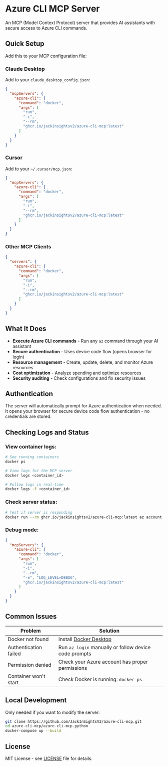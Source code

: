 # Azure CLI MCP Server

An MCP (Model Context Protocol) server that provides AI assistants with secure access to Azure CLI commands.

## Quick Setup

Add this to your MCP configuration file:

### Claude Desktop

Add to your `claude_desktop_config.json`:

```json
{
  "mcpServers": {
    "azure-cli": {
      "command": "docker",
      "args": [
        "run",
        "-i",
        "--rm",
        "ghcr.io/jackinsightsv2/azure-cli-mcp:latest"
      ]
    }
  }
}
```

### Cursor

Add to your `~/.cursor/mcp.json`:

```json
{
  "mcpServers": {
    "azure-cli": {
      "command": "docker",
      "args": [
        "run",
        "-i",
        "--rm",
        "ghcr.io/jackinsightsv2/azure-cli-mcp:latest"
      ]
    }
  }
}
```

### Other MCP Clients

```json
{
  "servers": {
    "azure-cli": {
      "command": "docker",
      "args": [
        "run",
        "-i",
        "--rm",
        "ghcr.io/jackinsightsv2/azure-cli-mcp:latest"
      ]
    }
  }
}
```

## What It Does

- **Execute Azure CLI commands** - Run any `az` command through your AI assistant
- **Secure authentication** - Uses device code flow (opens browser for login)
- **Resource management** - Create, update, delete, and monitor Azure resources
- **Cost optimization** - Analyze spending and optimize resources
- **Security auditing** - Check configurations and fix security issues

## Authentication

The server will automatically prompt for Azure authentication when needed. It opens your browser for secure device code flow authentication - no credentials are stored.

## Checking Logs and Status

### View container logs:
```bash
# See running containers
docker ps

# View logs for the MCP server
docker logs <container_id>

# Follow logs in real-time
docker logs -f <container_id>
```

### Check server status:
```bash
# Test if server is responding
docker run --rm ghcr.io/jackinsightsv2/azure-cli-mcp:latest az account show
```

### Debug mode:
```json
{
  "mcpServers": {
    "azure-cli": {
      "command": "docker",
      "args": [
        "run",
        "-i",
        "--rm",
        "-e", "LOG_LEVEL=DEBUG",
        "ghcr.io/jackinsightsv2/azure-cli-mcp:latest"
      ]
    }
  }
}
```

## Common Issues

| Problem | Solution |
|---------|----------|
| Docker not found | Install [Docker Desktop](https://www.docker.com/products/docker-desktop/) |
| Authentication failed | Run `az login` manually or follow device code prompts |
| Permission denied | Check your Azure account has proper permissions |
| Container won't start | Check Docker is running: `docker ps` |

## Local Development

Only needed if you want to modify the server:

```bash
git clone https://github.com/JackInSightsV2/azure-cli-mcp.git
cd azure-cli-mcp/azure-cli-mcp-python
docker-compose up --build
```

## License

MIT License - see [LICENSE](LICENSE) file for details.
